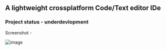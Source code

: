 ## A lightweight crossplatform Code/Text editor IDe

### Project status - underdevlopment

Screenshot -

![image](https://github.com/wishrohitv/CatxCode-ide/assets/126248971/6d39892d-17f9-46c7-a51e-0342999f26b4)
